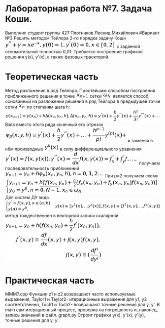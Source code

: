 # Лабораторная работа №7. Задача Коши.
Выполнил студент группы 427
Плотников Леонид Михайлович
#Вариант №3
Решить методом Тейлора 2-го порядка задачу Коши
![1](1.png)
с заданной отномительной точностью 0,01.
Требуется построение графиков решения y(x), y'(x), а также фазовых траекторий.
# Теоретическая часть
Метод разложения в ряд Тейлора.
Простейшим способом построения приближенного решения в точке 
![2](2.png) сетки 
![3](3.png) является способ, основанный на разложении решения в ряд Тейлора в предыдущеё точке сетки 
![4](4.png) по степеням шага h:
![5](5.png)
Взяв вместо этого ряда конечный его отрезок
![6](6.png) и заменяя в нём производные
![7](7.png) в силу дифференциального уравнения
![8](8.png) получаем последовательность приближений
![9](9.png)
При p=2 получаем схему
![10](10.png)
Для систем ДУ вида 
![11](11.png) метод тождественнен в векторной записи скалярной
![12](12.png)
# Практическая часть
MMM7.cpp
Функции z1 и z2 возвращают часто используемые выражения, Taylor1 и Taylor2- итерационные выражения для y1, y2 соответственно, Toch1 и Toch2- возвращают точные решения для y, y'.
В main сам итерационный процесс, проверка на погрешность и, наконец, запись значений в файл.
graph.py
Строит графики y(x), y'(x), y'(y), точные решения для y, y'.
